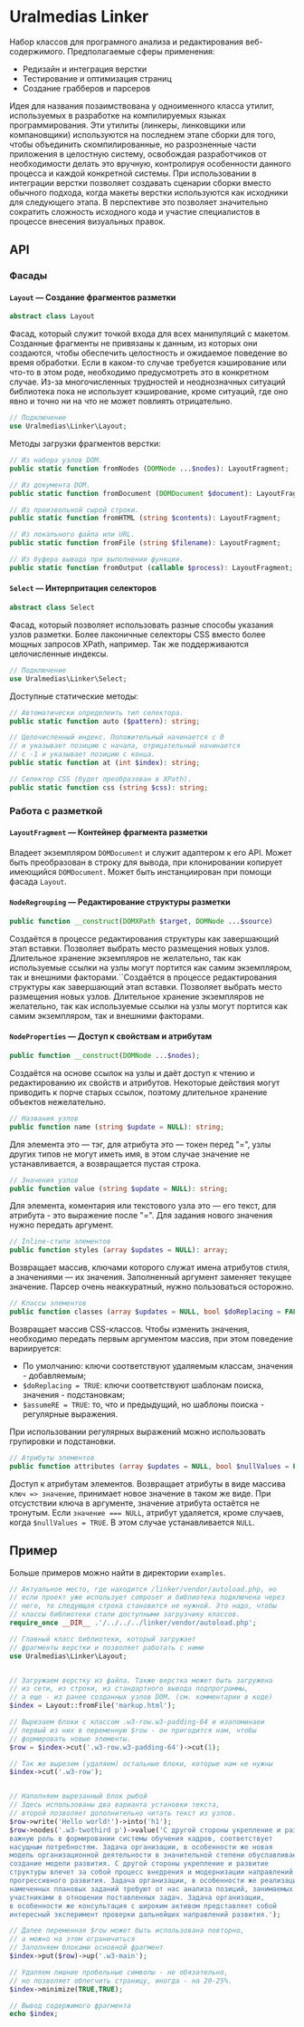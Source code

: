 # Uralmedias Linker

Набор классов для програмного анализа и редактирования веб-содержимого. Предполагаемые сферы применения:

* Редизайн и интеграция верстки
* Тестирование и оптимизация страниц
* Создание грабберов и парсеров

Идея для названия позаимствована у одноименного класса утилит, используемых в разработке на компилируемых языках программирования. Эти утилиты (линкеры, линковщики или компановщики) используются на последнем этапе сборки для того, чтобы объединить скомпилированные, но разрозненные части приложения в целостную систему, освобождая разработчиков от необходимости делать это вручную, контролируя особенности данного процесса и каждой конкретной системы.
При использовании в интеграции верстки позволяет создавать сценарии сборки вместо обычного подхода, когда макеты верстки используются как исходники для следующего этапа. В перспективе это позволяет значительно сократить сложность исходного кода и участие специалистов в процессе внесения визуальных правок.

## API

### Фасады

#### `Layout` — Создание фрагментов разметки

```php
abstract class Layout
```

Фасад, который служит точкой входа для всех манипуляций с макетом. Созданные фрагменты не привязаны к данным, из которых они создаются, чтобы обеспечить целостность и ожидаемое поведение во время обработки. Если в каком-то случае требуется кэширование или что-то в этом роде, необходимо предусмотреть это в конкретном случае. Из-за многочисленных трудностей и неоднозначных ситуаций библиотека пока не использует кэширование, кроме ситуаций, где оно явно и точно ни на что не может повлиять отрицательно.

```php
// Подключение
use Uralmedias\Linker\Layout;
```

Методы загрузки фрагментов верстки:

```php
// Из набора узлов DOM.
public static function fromNodes (DOMNode ...$nodes): LayoutFragment;

// Из документа DOM.
public static function fromDocument (DOMDocument $document): LayoutFragment;

// Из произвольной сырой строки.
public static function fromHTML (string $contents): LayoutFragment;

// Из локального файла или URL.
public static function fromFile (string $filename): LayoutFragment;

// Из буфера вывода при выполнении функции.
public static function fromOutput (callable $process): LayoutFragment;

```

#### `Select` — Интерпритация селекторов

```php
abstract class Select
```

Фасад, который позволяет использовать разные способы указания узлов разметки. Более лаконичные селекторы CSS вместо более мощных запросов XPath, например. Так же поддерживаются целочисленные индексы.

```php
// Подключение
use Uralmedias\Linker\Select;
```

Доступные статические методы:

```php
// Автоматически определеить тип селектора.
public static function auto ($pattern): string;

// Целочисленный индекс. Положительный начинается с 0
// и указывает позицию с начала, отрицательный начинается
// с -1 и указывает позицию с конца.
public static function at (int $index): string;

// Селектор CSS (будет преобразован в XPath).
public static function css (string $css): string;
```

### Работа с разметкой

#### `LayoutFragment` — Контейнер фрагмента разметки

Владеет экземпляром `DOMDocument` и служит адаптером к его API. Может быть преобразован в строку для вывода, при клонировании копирует имеющийся `DOMDocument`. Может быть инстанциирован при помощи фасада `Layout`.

#### `NodeRegrouping` — Редактирование структуры разметки

```php
public function __construct(DOMXPath $target, DOMNode ...$source)
```

Создаётся в процессе редактирования структуры как завершающий этап вставки. Позволяет выбрать место размещения новых узлов. Длительное хранение экземпляров не желательно, так как используемые ссылки на узлы могут портится как самим экземпляром, так и внешними факторами.``Создаётся в процессе редактирования структуры как завершающий этап вставки. Позволяет выбрать место размещения новых узлов. Длительное хранение экземпляров не желательно, так как используемые ссылки на узлы могут портится как самим экземпляром, так и внешними факторами.

#### `NodeProperties` — Доступ к свойствам и атрибутам

```php
public function __construct(DOMNode ...$nodes);
```

Создаётся на основе ссылок на узлы и даёт доступ к чтению и редактированию их свойств и атрибутов. Некоторые действия могут приводить к порче старых ссылок, поэтому длительное хранение объектов нежелательно.

```php
// Названия узлов
public function name (string $update = NULL): string;
```

Для элемента это — тэг, для атрибута это — токен перед "=", узлы других типов не могут иметь имя, в этом случае значение не устанавливается, а возвращается пустая строка.

```php
// Значения узлов
public function value (string $update = NULL): string;
```

Для элемента, коментария или текстового узла это — его текст, для атрибута - это выражение после "=". Для задания нового значения нужно передать аргумент.

```php
// Inline-стили элементов
public function styles (array $updates = NULL): array;
```

Возвращает массив, ключами которого служат имена атрибутов стиля, а значениями — их значения. Заполненный аргумент заменяет текущее значение. Парсер очень неаккуратный, нужно пользоваться осторожно.

```php
// Классы элементов
public function classes (array $updates = NULL, bool $doReplacing = FALSE, bool $assumeRE = FALSE): array;
```

Возвращает массив CSS-классов. Чтобы изменить значения, необходимо передать первым аргументом массив, при этом поведение вариируется:

- По умолчанию: ключи соответствуют удаляемым классам, значения - добавляемым;
- `$doReplacing = TRUE`: ключи соответствуют шаблонам поиска, значения - подстановкам;
- `$assumeRE = TRUE`: то, что и предыдущий, но шаблоны поиска - регулярные выражения.

При использовании регулярных выражений можно использовать групировки и подстановки.

```php
// Атрибуты элементов
public function attributes (array $updates = NULL, bool $nullValues = FALSE): array;
```

Доступ к атрибутам элементов. Возвращает атрибуты в виде массива ```ключ => значение```, принимает новое значение в таком же виде. При отсустствии ключа в аргументе, значение атрибута остаётся не тронутым. Если ```значение === NULL```, атрибут удаляется, кроме случаев, когда ```$nullValues = TRUE```. В этом случае устанавливается ```NULL```.

## Пример

Больше примеров можно найти в директории `examples`.

```php
// Актуальное место, где находится /linker/vendor/autoload.php, но
// если проект уже использует composer и библиотека подключена через
// него, то следующая строка становится не нужной. Это надо, чтобы
// классы библиотеки стали доступными загрузчику классов.
require_once __DIR__ .'/../../../linker/vendor/autoload.php';

// Главный класс библиотеки, который загружает
// фрагменты верстки и позволяет работать с ними
use Uralmedias\Linker\Layout;


// Загружаем верстку из файла. Также верстка может быть загружена
// из сети, из строки, из стандартного вывода подпрограммы,
// а еще - из ранее созданных узлов DOM. (см. комментарии в коде)
$index = Layout::fromFile('markup.html');

// Вырезаем блоки с классом .w3-row.w3-padding-64 и изапоминаеи
// первый из них в переменную $row - он пригодится нам, чтобы
// формировать новые элементы.
$row = $index->cut('.w3-row.w3-padding-64')->cut(1);

// Так же вырезем (удаляем) остальные блоки, которые нам не нужны
$index->cut('.w3-row');


// Наполняем вырезанный блок рыбой
// Здесь использованы два варианта установки текста,
// второй позволяет дополнительно читать текст из узлов.
$row->write('Hello world!')->into('h1');
$row->nodes('.w3-twothird p')->value('С другой стороны укрепление и развитие структуры играет
важную роль в формировании системы обучения кадров, соответствует
насущным потребностям. Задача организации, в особенности же новая
модель организационной деятельности в значительной степени обуславливает
создание модели развития. С другой стороны укрепление и развитие
структуры влечет за собой процесс внедрения и модернизации направлений
прогрессивного развития. Задача организации, в особенности же реализация
намеченных плановых заданий требуют от нас анализа позиций, занимаемых
участниками в отношении поставленных задач. Задача организации,
в особенности же консультация с широким активом представляет собой
интересный эксперимент проверки дальнейших направлений развития.');

// Далее переменная $row может быть использована повторно,
// а можно на этом ограничиться
// Заполняем блоками основной фрагмент
$index->put($row)->up('.w3-main');

// Удаляем лишние пробельные символы - не обязательно,
// но позволяет облегчить страницу, иногда - на 20-25%.
$index->minimize(TRUE,TRUE);

// Вывод содержимого фрагмента
echo $index;
```
